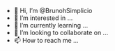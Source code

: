 - 👋 Hi, I’m @BrunohSimplicio
- 👀 I’m interested in ...
- 🌱 I’m currently learning ...
- 💞️ I’m looking to collaborate on ...
- 📫 How to reach me ...

<!---
BrunohSimplicio/BrunohSimplicio is a ✨ special ✨ repository because its `README.md` (this file) appears on your GitHub profile.
You can click the Preview link to take a look at your changes.
--->
